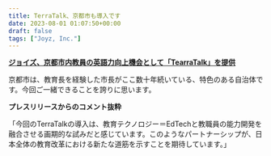 ```yaml
---
title: TerraTalk、京都市も導入です
date: 2023-08-01 01:07:50+00:00
draft: false
tags: ["Joyz, Inc."]
---
```


**[ジョイズ、京都市内教員の英語力向上機会として「TearraTalk」を提供](https://prtimes.jp/main/html/rd/p/000000024.000017644.html)**

京都市は、教育長を経験した市長がここ数十年続いている、特色のある自治体です。今回ご一緒できることを誇りに思います。

**プレスリリースからのコメント抜粋**

「今回のTerraTalkの導入は、教育テクノロジー＝EdTechと教職員の能力開発を融合させる画期的な試みだと感じています。このようなパートナーシップが、日本全体の教育改革における新たな道筋を示すことを期待しています。」
